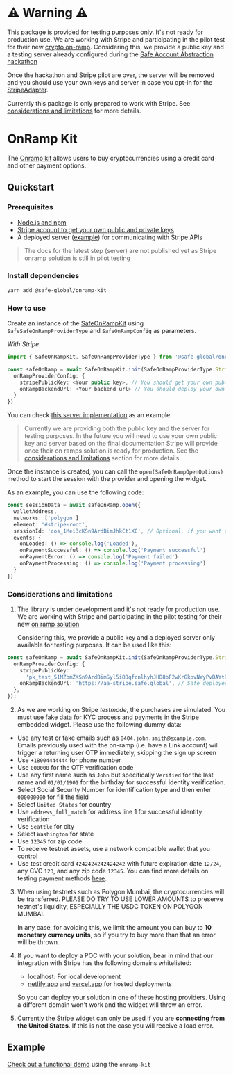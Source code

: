 # ⚠️ Warning ⚠️

This package is provided for testing purposes only. It's not ready for production use. We are working with Stripe and participating in the pilot test for their new [crypto on-ramp](https://stripe.com/docs/crypto). Considering this, we provide a public key and a testing server already configured during the [Safe Account Abstraction hackathon](https://safe-global.notion.site/Safe-d6c6ed61389041e28f5c7c925f653701)

Once the hackathon and Stripe pilot are over, the server will be removed and you should use your own keys and server in case you opt-in for the [StripeAdapter](https://github.com/safe-global/account-abstraction-sdk/blob/838d89e98aa9f9e32a6cd499a898fa7f6e69e7c6/packages/onramp-kit/src/adapters/stripe/StripeAdapter.ts).

Currently this package is only prepared to work with Stripe. See [considerations and limitations](#considerations-and-limitations) for more details.

# OnRamp Kit

The [Onramp kit](https://github.com/safe-global/account-abstraction-sdk/tree/main/packages/onramp-kit) allows users to buy cryptocurrencies using a credit card and other payment options.

## Quickstart

### Prerequisites

- [Node.js and npm](https://docs.npmjs.com/downloading-and-installing-node-js-and-npm)
- [Stripe account to get your own public and private keys](https://dashboard.stripe.com/register)
- A deployed server ([example](https://github.com/safe-global/account-abstraction-sdk/tree/main/packages/onramp-kit/example/server)) for communicating with Stripe APIs

> The docs for the latest step (server) are not published yet as Stripe onramp solution is still in pilot testing

### Install dependencies

```bash
yarn add @safe-global/onramp-kit
```

### How to use

Create an instance of the [SafeOnRampKit](https://github.com/safe-global/account-abstraction-sdk/blob/838d89e98aa9f9e32a6cd499a898fa7f6e69e7c6/packages/onramp-kit/src/SafeOnRampKit.ts) using `SafeSafeOnRampProviderType` and `SafeOnRampConfig` as parameters.

_With Stripe_

```typescript
import { SafeOnRampKit, SafeOnRampProviderType } from '@safe-global/onramp-kit'

const safeOnRamp = await SafeOnRampKit.init(SafeOnRampProviderType.Stripe, {
  onRampProviderConfig: {
    stripePublicKey: <Your public key>, // You should get your own public and private keys from Stripe
    onRampBackendUrl: <Your backend url> // You should deploy your own server
  }
})
```

You can check [this server implementation](https://github.com/safe-global/account-abstraction-sdk/tree/main/packages/onramp-kit/example/server) as an example.

> Currently we are providing both the public key and the server for testing purposes. In the future you will need to use your own public key and server based on the final documentation Stripe will provide once their on ramps solution is ready for production. See the [considerations and limitations](#considerations-and-limitations) section for more details.

Once the instance is created, you can call the `open(SafeOnRampOpenOptions)` method to start the session with the provider and opening the widget.

As an example, you can use the following code:

```typescript
const sessionData = await safeOnRamp.open({
  walletAddress,
  networks: ['polygon']
  element: '#stripe-root',
  sessionId: 'cos_1Mei3cKSn9ArdBimJhkCt1XC', // Optional, if you want to use a specific created session
  events: {
    onLoaded: () => console.log('Loaded'),
    onPaymentSuccessful: () => console.log('Payment successful')
    onPaymentError: () => console.log('Payment failed')
    onPaymentProcessing: () => console.log('Payment processing')
  }
})
```

### Considerations and limitations

1. The library is under development and it's not ready for production use. We are working with Stripe and participating in the pilot testing for their new [on ramp solution](https://stripe.com/es/blog/crypto-onramp)

   Considering this, we provide a public key and a deployed server only available for testing purposes. It can be used like this:

```typescript
const safeOnRamp = await SafeOnRampKit.init(SafeOnRampProviderType.Stripe, {
  onRampProviderConfig: {
    stripePublicKey:
      'pk_test_51MZbmZKSn9ArdBimSyl5i8DqfcnlhyhJHD8bF2wKrGkpvNWyPvBAYtE211oHda0X3Ea1n4e9J9nh2JkpC7Sxm5a200Ug9ijfoO', // Safe public key
    onRampBackendUrl: 'https://aa-stripe.safe.global', // Safe deployed server
  },
});
```

2. As we are working on Stripe _testmode_, the purchases are simulated. You must use fake data for KYC process and payments in the Stripe embedded widget. Please use the following dummy data:

- Use any test or fake emails such as `8404.john.smith@example.com`. Emails previously used with the on-ramp (i.e. have a Link account) will trigger a returning user OTP immediately, skipping the sign up screen
- Use `+18004444444` for phone number
- Use `000000` for the OTP verification code
- Use any first name such as `John` but specifically `Verified` for the last name and `01/01/1901` for the birthday for successful identity verification.
- Select Social Security Number for identification type and then enter `000000000` for fill the field
- Select `United States` for country
- Use `address_full_match` for address line 1 for successful identity verification
- Use `Seattle` for city
- Select `Washington` for state
- Use `12345` for zip code
- To receive testnet assets, use a network compatible wallet that you control
- Use test credit card `4242424242424242` with future expiration date `12/24`, any CVC `123`, and any zip code `12345`. You can find more details on testing payment methods [here](https://stripe.com/docs/testing?testing-method=card-numbers#cards).

3. When using testnets such as Polygon Mumbai, the cryptocurrencies will be transferred. PLEASE DO TRY TO USE LOWER AMOUNTS to preserve testnet's liquidity, ESPECIALLY THE USDC TOKEN ON POLYGON MUMBAI.

   In any case, for avoiding this, we limit the amount you can buy to **10 monetary currency units**, so if you try to buy more than that an error will be thrown.

4. If you want to deploy a POC with your solution, bear in mind that our integration with Stripe has the following domains whitelisted:

   - localhost: For local development
   - [netlify.app](https://www.netlify.com) and [vercel.app](https://vercel.com) for hosted deployments

   So you can deploy your solution in one of these hosting providers. Using a different domain won't work and the widget will throw an error.

5. Currently the Stripe widget can only be used if you are **connecting from the United States**. If this is not the case you will receive a load error.

## Example

[Check out a functional demo](https://github.com/safe-global/account-abstraction-sdk/tree/main/packages/onramp-kit/example) using the `onramp-kit`
